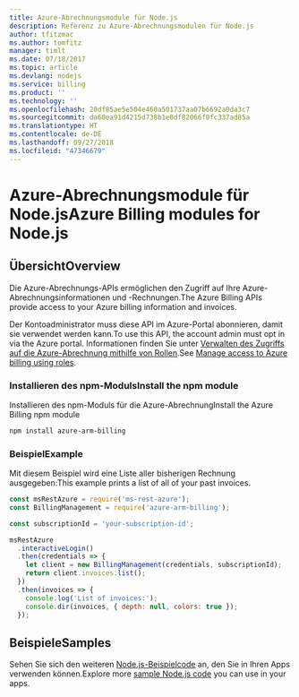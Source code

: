 ```yaml
---
title: Azure-Abrechnungsmodule für Node.js
description: Referenz zu Azure-Abrechnungsmodulen für Node.js
author: tfitzmac
ms.author: tomfitz
manager: timlt
ms.date: 07/18/2017
ms.topic: article
ms.devlang: nodejs
ms.service: billing
ms.product: ''
ms.technology: ''
ms.openlocfilehash: 20df85ae5e504e460a501737aa07b6692a0da3c7
ms.sourcegitcommit: da60ea91d4215d738b1e0df82066f0fc337ad85a
ms.translationtype: HT
ms.contentlocale: de-DE
ms.lasthandoff: 09/27/2018
ms.locfileid: "47346679"
---
```

# <a name="azure-billing-modules-for-nodejs"></a><span data-ttu-id="cb0eb-103">Azure-Abrechnungsmodule für Node.js</span><span class="sxs-lookup"><span data-stu-id="cb0eb-103">Azure Billing modules for Node.js</span></span>

## <a name="overview"></a><span data-ttu-id="cb0eb-104">Übersicht</span><span class="sxs-lookup"><span data-stu-id="cb0eb-104">Overview</span></span>
<span data-ttu-id="cb0eb-105">Die Azure-Abrechnungs-APIs ermöglichen den Zugriff auf Ihre Azure-Abrechnungsinformationen und -Rechnungen.</span><span class="sxs-lookup"><span data-stu-id="cb0eb-105">The Azure Billing APIs provide access to your Azure billing information and invoices.</span></span>

<span data-ttu-id="cb0eb-106">Der Kontoadministrator muss diese API im Azure-Portal abonnieren, damit sie verwendet werden kann.</span><span class="sxs-lookup"><span data-stu-id="cb0eb-106">To use this API, the account admin must opt in via the Azure portal.</span></span> <span data-ttu-id="cb0eb-107">Informationen finden Sie unter [Verwalten des Zugriffs auf die Azure-Abrechnung mithilfe von Rollen](https://docs.microsoft.com/azure/billing/billing-manage-access).</span><span class="sxs-lookup"><span data-stu-id="cb0eb-107">See [Manage access to Azure billing using roles](https://docs.microsoft.com/azure/billing/billing-manage-access).</span></span>

### <a name="install-the-npm-module"></a><span data-ttu-id="cb0eb-108">Installieren des npm-Moduls</span><span class="sxs-lookup"><span data-stu-id="cb0eb-108">Install the npm module</span></span> 

<span data-ttu-id="cb0eb-109">Installieren des npm-Moduls für die Azure-Abrechnung</span><span class="sxs-lookup"><span data-stu-id="cb0eb-109">Install the Azure Billing npm module</span></span> 

```bash
npm install azure-arm-billing
```
### <a name="example"></a><span data-ttu-id="cb0eb-110">Beispiel</span><span class="sxs-lookup"><span data-stu-id="cb0eb-110">Example</span></span> 
 
<span data-ttu-id="cb0eb-111">Mit diesem Beispiel wird eine Liste aller bisherigen Rechnung ausgegeben:</span><span class="sxs-lookup"><span data-stu-id="cb0eb-111">This example prints a list of all of your past invoices.</span></span>
 
```javascript 
const msRestAzure = require('ms-rest-azure');
const BillingManagement = require('azure-arm-billing');

const subscriptionId = 'your-subscription-id';

msRestAzure
  .interactiveLogin()
  .then(credentials => {
    let client = new BillingManagement(credentials, subscriptionId);
    return client.invoices.list();
  })
  .then(invoices => {
    console.log('List of invoices:');
    console.dir(invoices, { depth: null, colors: true });
  });
``` 


## <a name="samples"></a><span data-ttu-id="cb0eb-112">Beispiele</span><span class="sxs-lookup"><span data-stu-id="cb0eb-112">Samples</span></span>

<span data-ttu-id="cb0eb-113">Sehen Sie sich den weiteren [Node.js-Beispielcode](https://azure.microsoft.com/resources/samples/?platform=nodejs) an, den Sie in Ihren Apps verwenden können.</span><span class="sxs-lookup"><span data-stu-id="cb0eb-113">Explore more [sample Node.js code](https://azure.microsoft.com/resources/samples/?platform=nodejs) you can use in your apps.</span></span>
